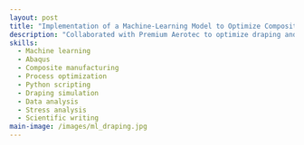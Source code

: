 ```yaml
---
layout: post
title: "Implementation of a Machine-Learning Model to Optimize Composite Manufacturing"
description: "Collaborated with Premium Aerotec to optimize draping and preforming mechanics of Non-Crimp Fabrics (NCF). Conducted experimental draping trials under varied compaction loads, built ABAQUS draping models with 87% predictive accuracy, and reduced defect-prone regions. Processed test/simulation data for wrinkle detection and trained ML models, achieving R² = 0.94 and MAE = 0.005, reducing experimental iterations and enabling process optimization."
skills: 
  - Machine learning
  - Abaqus
  - Composite manufacturing
  - Process optimization
  - Python scripting
  - Draping simulation
  - Data analysis
  - Stress analysis
  - Scientific writing
main-image: /images/ml_draping.jpg
---
```


